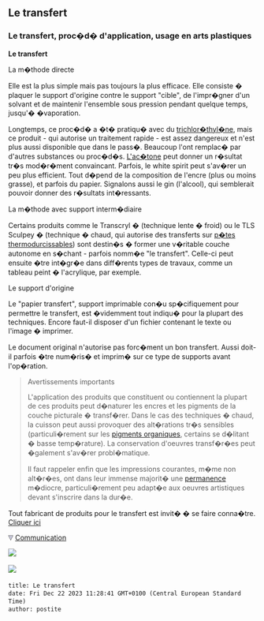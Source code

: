 ## Le transfert
### Le transfert, proc�d� d'application, usage en arts plastiques
 **Le transfert**

La m�thode directe

Elle est la plus simple mais pas toujours la plus efficace. Elle consiste � plaquer le support d'origine contre le support "cible", de l'impr�gner d'un solvant et de maintenir l'ensemble sous pression pendant quelque temps, jusqu'� �vaporation.

Longtemps, ce proc�d� a �t� pratiqu� avec du [trichlor�thyl�ne](trichlorethylene.html), mais ce produit - qui autorise un traitement rapide - est assez dangereux et n'est plus aussi disponible que dans le pass�. Beaucoup l'ont remplac� par d'autres substances ou proc�d�s. [L'ac�tone](acetone.html) peut donner un r�sultat tr�s mod�r�ment convaincant. Parfois, le white spirit peut s'av�rer un peu plus efficient. Tout d�pend de la composition de l'encre (plus ou moins grasse), et parfois du papier. Signalons aussi le gin (l'alcool), qui semblerait pouvoir donner des r�sultats int�ressants.

La m�thode avec support interm�diaire

Certains produits comme le Transcryl � (technique lente � froid) ou le TLS Sculpey � (technique � chaud, qui autorise des transferts sur [p�tes thermodurcissables](patesamodeler.html#thermodurcissable)) sont destin�s � former une v�ritable couche autonome en s�chant - parfois nomm�e "le transfert". Celle-ci peut ensuite �tre int�gr�e dans diff�rents types de travaux, comme un tableau peint � l'acrylique, par exemple.

Le support d'origine

Le "papier transfert", support imprimable con�u sp�cifiquement pour permettre le transfert, est �videmment tout indiqu� pour la plupart des techniques. Encore faut-il disposer d'un fichier contenant le texte ou l'image � imprimer.

Le document original n'autorise pas forc�ment un bon transfert. Aussi doit-il parfois �tre num�ris� et imprim� sur ce type de supports avant l'op�ration.

> Avertissements importants
> 
> L'application des produits que constituent ou contiennent la plupart de ces produits peut d�naturer les encres et les pigments de la couche picturale � transf�rer. Dans le cas des techniques � chaud, la cuisson peut aussi provoquer des alt�rations tr�s sensibles (particuli�rement sur les [pigments organiques](organiquesvsinorganiques.html), certains se d�litant � basse temp�rature). La conservation d'oeuvres transf�r�es peut �galement s'av�rer probl�matique.
> 
> Il faut rappeler enfin que les impressions courantes, m�me non alt�r�es, ont dans leur immense majorit� une [permanence](pigments.html#permanence) m�diocre, particuli�rement peu adapt�e aux oeuvres artistiques devant s'inscrire dans la dur�e.

Tout fabricant de produits pour le transfert est invit� � se faire conna�tre. [Cliquer ici](ecrire.html)



![](images/flechebas.gif) [Communication](http://www.artrealite.com/annonceurs.htm) 

[![](https://cbonvin.fr/sites/regie.artrealite.com/visuels/campagne1.png)](index-2.html#20131014)

![](https://cbonvin.fr/sites/regie.artrealite.com/visuels/campagne2.png)
```
title: Le transfert
date: Fri Dec 22 2023 11:28:41 GMT+0100 (Central European Standard Time)
author: postite
```
